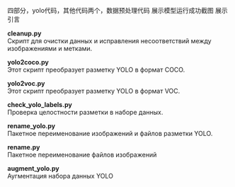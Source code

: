 四部分，yolo代码，其他代码两个，数据预处理代码
展示模型运行成功截图
展示引言


**cleanup.py**  
Скрипт для очистки данных и исправления несоответствий между изображениями и метками.

**yolo2coco.py**  
Этот скрипт преобразует разметку YOLO в формат COCO.

**yolo2voc.py**  
Этот скрипт преобразует разметку YOLO в формат VOC.

**check_yolo_labels.py**  
Проверка целостности разметки в наборе данных.

**rename_yolo.py**  
Пакетное переименование изображений и файлов разметки YOLO.

**rename.py**  
Пакетное переименование файлов изображений

**augment_yolo.py**  
Аугментация набора данных YOLO

